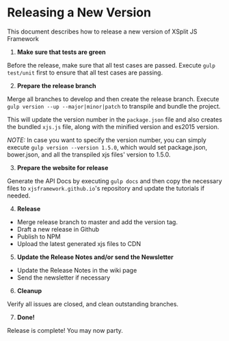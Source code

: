 # Releasing a New Version

This document describes how to release a new version of XSplit JS Framework

1. **Make sure that tests are green**

  Before the release, make sure that all test cases are passed. Execute
`gulp test/unit` first to ensure that all test cases are passing.

2. **Prepare the release branch**

  Merge all branches to develop and then create the release branch. Execute
`gulp version --up --major|minor|patch` to transpile and bundle the project.

  This will update the version number in the `package.json` file and also
creates the bundled `xjs.js` file, along with the minified version and es2015
version.

  *NOTE:* In case you want to specify the version number, you can simply execute
  `gulp version --version 1.5.0`, which would set package.json, bower.json, and
  all the transpiled xjs files' version to 1.5.0.

3. **Prepare the website for release**

  Generate the API Docs by executing `gulp docs` and then copy the necessary files
to `xjsframework.github.io`'s repository and update the tutorials if needed.

4. **Release**

  - Merge release branch to master and add the version tag.
  - Draft a new release in Github
  - Publish to NPM
  - Upload the latest generated xjs files to CDN

5. **Update the Release Notes and/or send the Newsletter**

  - Update the Release Notes in the wiki page
  - Send the newsletter if necessary

6. **Cleanup**

  Verify all issues are closed, and clean outstanding branches.

7. **Done!**

  Release is complete! You may now party.
